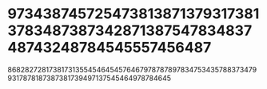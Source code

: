# 973438745725473813871379317381378348738734287138754783483748743248784545557456487
8682827281738173135545464545764679787878978347534357883734799317878187387381739497137545464978784645
